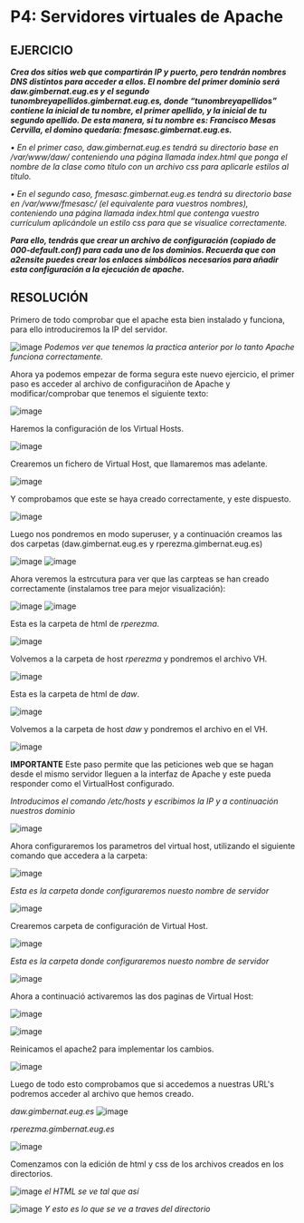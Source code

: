 # P4: Servidores virtuales de Apache

## EJERCICIO

***Crea dos sitios web que compartirán IP y puerto, pero tendrán nombres DNS distintos 
para acceder a ellos. El nombre del primer dominio será daw.gimbernat.eug.es y el 
segundo tunombreyapellidos.gimbernat.eug.es, donde “tunombreyapellidos” contiene 
la inicial de tu nombre, el primer apellido, y la inicial de tu segundo apellido. De esta 
manera, si tu nombre es: Francisco Mesas Cervilla, el domino quedaría: 
fmesasc.gimbernat.eug.es.***

*• En el primer caso, daw.gimbernat.eug.es tendrá su directorio base en 
/var/www/daw/ conteniendo una página llamada index.html que ponga el 
nombre de la clase como título con un archivo css para aplicarle estilos al título.*

*• En el segundo caso, fmesasc.gimbernat.eug.es tendrá su directorio base en 
/var/www/fmesasc/ (el equivalente para vuestros nombres), conteniendo una 
página llamada index.html que contenga vuestro currículum aplicándole un 
estilo css para que se visualice correctamente.*

***Para ello, tendrás que crear un archivo de configuración (copiado de 000-default.conf) 
para cada uno de los dominios. Recuerda que con a2ensite puedes crear los enlaces 
simbólicos necesarios para añadir esta configuración a la ejecución de apache.***

## RESOLUCIÓN

Primero de todo comprobar que el apache esta bien instalado y funciona, para ello introduciremos la IP del servidor.

![image](https://user-images.githubusercontent.com/113515330/202173045-f3b6f64f-90b9-405b-8e34-909d1244b090.png)
*Podemos ver que tenemos la practica anterior por lo tanto Apache funciona correctamente.*


Ahora ya podemos empezar de forma segura este nuevo ejercicio, el primer paso es acceder al archivo de configuraciñon de Apache
y modificar/comprobar que tenemos el siguiente texto:

![image](https://user-images.githubusercontent.com/113515330/202173754-e7f69834-f468-4a8a-8da1-9a5402e14bca.png)

Haremos la configuración de los Virtual Hosts.

![image](https://user-images.githubusercontent.com/113515330/202183680-b8f0df28-2040-448d-a057-ac5a9f5c4bd4.png)

Crearemos un fichero de Virtual Host, que llamaremos mas adelante.

![image](https://user-images.githubusercontent.com/113515330/202184933-2b8badae-d706-4d98-8dab-14a4e0ea84f6.png)

Y comprobamos que este se haya creado correctamente, y este dispuesto.

![image](https://user-images.githubusercontent.com/113515330/202185041-76b1ad92-b6ae-4a22-b8cf-0401e47db0ed.png)

Luego nos pondremos en modo superuser, y a continuación creamos las dos carpetas (daw.gimbernat.eug.es y rperezma.gimbernat.eug.es)

![image](https://user-images.githubusercontent.com/113515330/202177221-deff15fb-4819-4cfc-a460-81d3d020bdf1.png)
![image](https://user-images.githubusercontent.com/113515330/202177289-4b8df79a-dc30-4c34-b927-99bb9e8a0abe.png)

Ahora veremos la estrcutura para ver que las carpteas se han creado correctamente (instalamos tree para mejor visualización):

![image](https://user-images.githubusercontent.com/113515330/202177456-6bc7e582-87f2-41b5-a32a-79ce3487b0ee.png)
![image](https://user-images.githubusercontent.com/113515330/202177503-d2df6d11-1f28-4dfa-8caa-8281170824b1.png)

Esta es la carpeta de html de *rperezma*.

![image](https://user-images.githubusercontent.com/113515330/202190599-0417f885-9c80-478d-99f5-e7f3b82503c2.png)

Volvemos a la carpeta de host *rperezma* y pondremos el archivo VH.

![image](https://user-images.githubusercontent.com/113515330/202190179-b927bef4-becd-4700-8209-e447d9bc4805.png)

Esta es la carpeta de html de *daw*.

![image](https://user-images.githubusercontent.com/113515330/202190684-ffd7e0d4-fc41-4d76-8f6b-4e84efac5d09.png)

Volvemos a la carpeta de host *daw* y pondremos el archivo en el VH.

![image](https://user-images.githubusercontent.com/113515330/202190979-868044b2-86b0-4a8f-8b3a-d5bddc7e8cbb.png)

**IMPORTANTE** Este paso permite que las peticiones web que se hagan desde el mismo servidor lleguen a la interfaz de Apache y este pueda responder como
el VirtualHost configurado.

*Introducimos el comando /etc/hosts y escribimos la IP y a continuación nuestros dominio*

![image](https://user-images.githubusercontent.com/113515330/202179830-1447df9e-8741-4df5-9509-93123b48d111.png)

Ahora configuraremos los parametros del virtual host, utilizando el siguiente comando que accedera a la carpeta:

![image](https://user-images.githubusercontent.com/113515330/202186625-712d91a5-d00e-43f6-badf-39adbcfdac80.png)

*Esta es la carpeta donde configuraremos nuesto nombre de servidor*

![image](https://user-images.githubusercontent.com/113515330/202187012-8fdfac7d-3de1-47ba-9d8b-a89ad520324c.png)

Crearemos carpeta de configuración de Virtual Host.

![image](https://user-images.githubusercontent.com/113515330/202187466-97722d2e-0a2d-40f0-bfb4-7e7f573c158f.png)

*Esta es la carpeta donde configuraremos nuesto nombre de servidor*

![image](https://user-images.githubusercontent.com/113515330/202187762-dd3b59dd-b61f-4ddf-a3a8-6d697b198726.png)


Ahora a continuació activaremos las dos paginas de Virtual Host:

![image](https://user-images.githubusercontent.com/113515330/202188203-1fa32ec4-6094-49e1-a721-d41d9e653388.png)

![image](https://user-images.githubusercontent.com/113515330/202188110-796502e3-488b-481f-a1e5-437d4c800bc3.png)

Reinicamos el apache2 para implementar los cambios.

![image](https://user-images.githubusercontent.com/113515330/202188459-e586c75c-49c5-4f6d-87d2-504adb0da7fa.png)

Luego de todo esto comprobamos que si accedemos a nuestras URL's podremos acceder al archivo que hemos creado.

*daw.gimbernat.eug.es*
![image](https://user-images.githubusercontent.com/113515330/202191428-861d9a85-d9fe-47b3-be39-4516f766963c.png)

*rperezma.gimbernat.eug.es*

![image](https://user-images.githubusercontent.com/113515330/202191635-311f903a-ce08-4597-a5fb-70d1b516cf5a.png)

Comenzamos con la edición de html y css de los archivos creados en los directorios.

![image](https://user-images.githubusercontent.com/113515330/202286234-1a347e26-c4e8-49b8-92a7-42d0ece1f971.png)
*el HTML se ve tal que así*

![image](https://user-images.githubusercontent.com/113515330/202286316-a280bb32-4d4c-4201-8403-6d74c6bbd148.png)
*Y esto es lo que se ve a traves del directorio*





